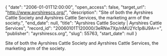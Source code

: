 {
  "date": "2006-01-01T12:00:00", 
  "open_access": false, 
  "target_url": "http://www.ayrshirescs.org/", 
  "description": "Site of both the Ayrshires Cattle Society and Ayrshires Cattle Services, the marketing arm of the society.", 
  "end_date": null, 
  "title": "Ayrshires Cattle Society | Ayrshires Cattle Services", 
  "record_id": "20060101T120000/3eRNw7Xp/nMU2Yc1p8iJ9A==", 
  "publisher": "ayrshirescs.org", 
  "slug": 55763, 
  "start_date": null
}

Site of both the Ayrshires Cattle Society and Ayrshires Cattle Services, the marketing arm of the society.